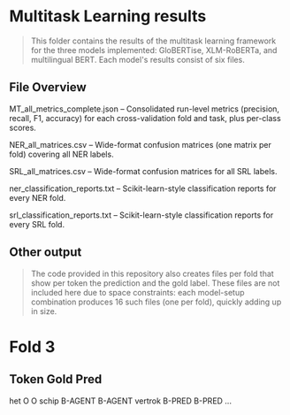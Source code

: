 # Multitask Learning results
> This folder contains the results of the multitask learning framework for the three models implemented: GloBERTise, XLM-RoBERTa, and multilingual BERT. Each model's results consist of six files.

## File Overview
MT_all_metrics_complete.json – Consolidated run-level metrics (precision, recall, F1, accuracy) for each cross-validation fold and task, plus per-class scores. 

NER_all_matrices.csv – Wide-format confusion matrices (one matrix per fold) covering all NER labels.

SRL_all_matrices.csv – Wide-format confusion matrices for all SRL labels.

ner_classification_reports.txt – Scikit-learn-style classification reports for every NER fold. 

srl_classification_reports.txt – Scikit-learn-style classification reports for every SRL fold. 

## Other output
> The code provided in this repository also creates files per fold that show per token the prediction and the gold label. These files are not included here due to space constraints: each model-setup combination produces 16 such files (one per fold), quickly adding up in size.
# Fold 3
Token         Gold        Pred
-------------------------------
het           O           O
schip         B-AGENT     B-AGENT
vertrok       B-PRED      B-PRED
...

